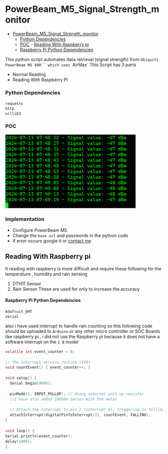 # PowerBeam_M5_Signal_Strength_monitor

<!--toc:start-->

- [PowerBeam_M5_Signal_Strength_monitor](#powerbeamm5signalstrengthmonitor)
  - [Python Dependencies](#python-dependencies)
  - [POC](#poc) - [Reading With Raspberry pi](#reading-with-raspberry-pi)
  - [Raspberry Pi Python Dependencies](#raspberry-pi-python-dependencies)
  <!--toc:end-->

This python script automates data retrieval (signal strength) from `Ubiquiti PowerBeam M5 400`` which uses `AirMax`
This Script has 3 parts

- Normal Reading
- Reading With Raspberry Pi

### Python Dependencies

```
requests
http
urllib3
```

### POC

![](image.png?raw=true)

### Implementation

- Configure PowerBeam M5
- Change the `base url` and passwords in the python code
- if error occurs google it or [contact me](https://github.com/aruncs31s/aruncs31s)

## Reading With Raspberry pi

It reading with raspberry is more difficult and require these following for the temperature , humidity and rain sensing

1. DTH11 Sensor
2. Rain Sensor
   These are used for only to increase the accuracy

#### Raspberry Pi Python Dependencies

```
Adafruit_DHT
serial
```

also i have used interrupt to handle rain counting so this following code should be uploaded to `Arduino` or any other micro controller or SOC Boards like raspberry pi , i did not use the Raspberry pi because it does not have a software interrupt on the `2 B` model

```c
volatile int event_counter = 0;

// The interrupt service routine (ISR)
void countEvent() { event_counter++; }

void setup() {
  Serial.begin(9600);

  pinMode(2, INPUT_PULLUP); // Using internal pull-up resistor
  //I have also added 10KOhm Series With the meter

  // Attach the interrupt to pin 2 (interrupt 0), triggering on falling edge
  attachInterrupt(digitalPinToInterrupt(2), countEvent, FALLING);
}

void loop() {
Serial.println(event_counter);
delay(1000);
}
```
